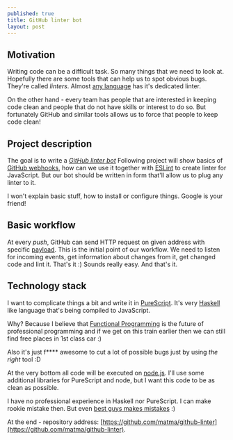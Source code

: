```yaml
---
published: true
title: GitHub linter bot
layout: post
---
```

## Motivation

Writing code can be a difficult task. So many things that we need to look at. Hopefully there are some tools that can help us to spot obvious bugs. They're called *linters*. Almost [any language](https://en.wikipedia.org/wiki/List_of_tools_for_static_code_analysis) has it's dedicated linter.

On the other hand - every team has people that are interested in keeping code clean and people that do not have skills or interest to do so. But fortunately GitHub and similar tools allows us to force that people to keep code clean!

## Project description

The goal is to write a *[GitHub linter bot](https://github.com/matma/github-linter)* Following project will show basics of [GitHub webhooks](https://developer.github.com/webhooks/), how can we use it together with [ESLint](http://eslint.org/) to create linter for JavaScript. But our bot should be written in form that'll allow us to plug any linter to it.

I won't explain basic stuff, how to install or configure things. Google is your friend!

## Basic workflow

At every *push*, GitHub can send HTTP request on given address with specific [payload](https://developer.github.com/v3/activity/events/types/#pushevent). This is the initial point of our workflow. We need to listen for incoming events, get information about changes from it, get changed code and lint it. That's it :) Sounds really easy. And that's it. 

## Technology stack

I want to complicate things a bit and write it in [PureScript](http://www.purescript.org/). It's very [Haskell](https://www.haskell.org/) like language that's being compiled to JavaScript.

Why? Because I believe that [Functional Programming](https://en.wikipedia.org/wiki/Functional_programming) is the future of professional programming and if we get on this train earlier then we can still find free places in 1st class car :) 

Also it's just f**** awesome to cut a lot of possible bugs just by using *the right* tool :D

At the very bottom all code will be executed on [node.js](https://nodejs.org/en/). I'll use some additional libraries for PureScript and node, but I want this code to be as clean as possible. 

I have no professional experience in Haskell nor PureScript. I can make rookie mistake then. But even [best guys makes mistakes](https://www.youtube.com/watch?v=DisD9ftUyCk) :)

At the end - repository address: [https://github.com/matma/github-linter](https://github.com/matma/github-linter).